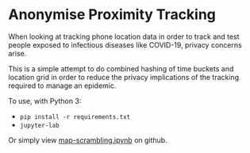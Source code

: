 # Anonymise Proximity Tracking

When looking at tracking phone location data in order to track and test people exposed to infectious diseases like COVID-19, privacy concerns arise.

This is a simple attempt to do combined hashing of time buckets and location grid in order to reduce the privacy implications of the tracking required to manage an epidemic.

To use, with Python 3:

* `pip install -r requirements.txt`
* `jupyter-lab`

Or simply view [map-scrambling.ipynb](map-scrambling.ipynb) on github.


